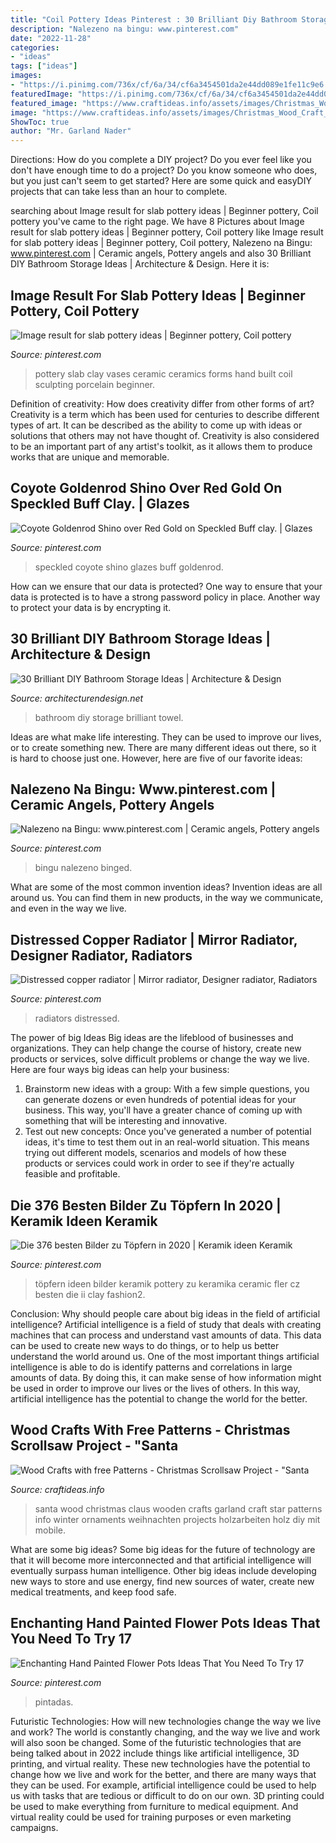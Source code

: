 ```yaml
---
title: "Coil Pottery Ideas Pinterest : 30 Brilliant Diy Bathroom Storage Ideas"
description: "Nalezeno na bingu: www.pinterest.com"
date: "2022-11-28"
categories:
- "ideas"
tags: ["ideas"]
images:
- "https://i.pinimg.com/736x/cf/6a/34/cf6a3454501da2e44dd089e1fe11c9e6.jpg"
featuredImage: "https://i.pinimg.com/736x/cf/6a/34/cf6a3454501da2e44dd089e1fe11c9e6.jpg"
featured_image: "https://www.craftideas.info/assets/images/Christmas_Wood_Craft_-_Wooden_Santa_Claus_Garland_with_Star_2.jpg"
image: "https://www.craftideas.info/assets/images/Christmas_Wood_Craft_-_Wooden_Santa_Claus_Garland_with_Star_2.jpg"
ShowToc: true
author: "Mr. Garland Nader"
---
```



Directions: How do you complete a DIY project?
Do you ever feel like you don't have enough time to do a project? Do you know someone who does, but you just can't seem to get started? Here are some quick and easyDIY projects that can take less than an hour to complete.

	

		
searching about Image result for slab pottery ideas | Beginner pottery, Coil pottery you've came to the right page. We have 8 Pictures about Image result for slab pottery ideas | Beginner pottery, Coil pottery like Image result for slab pottery ideas | Beginner pottery, Coil pottery, Nalezeno na Bingu: www.pinterest.com | Ceramic angels, Pottery angels and also 30 Brilliant DIY Bathroom Storage Ideas | Architecture &amp; Design. Here it is:
		
    
## Image Result For Slab Pottery Ideas | Beginner Pottery, Coil Pottery

<img loading=lazy src="https://i.pinimg.com/736x/c0/1f/93/c01f93f0d9df29a65c08e8a6bcca0792.jpg" onerror="this.onerror=null;this.src='https://tse1.mm.bing.net/th?id=OIP.BFYXBWZKuFdM1bhv-6J4RwHaLJ&amp;pid=15.1';" alt="Image result for slab pottery ideas | Beginner pottery, Coil pottery">

_Source: pinterest.com_

>pottery slab clay vases ceramic ceramics forms hand built coil sculpting porcelain beginner. 

	

Definition of creativity: How does creativity differ from other forms of art?
Creativity is a term which has been used for centuries to describe different types of art. It can be described as the ability to come up with ideas or solutions that others may not have thought of. Creativity is also considered to be an important part of any artist's toolkit, as it allows them to produce works that are unique and memorable.

    
## Coyote Goldenrod Shino Over Red Gold On Speckled Buff Clay. | Glazes

<img loading=lazy src="https://i.pinimg.com/736x/fc/5c/57/fc5c575138faf1a0dd009afcf16ab092.jpg" onerror="this.onerror=null;this.src='https://tse2.mm.bing.net/th?id=OIP.lcGTQ6ImG-cISljnzmkNvQHaJ4&amp;pid=15.1';" alt="Coyote Goldenrod Shino over Red Gold on Speckled Buff clay. | Glazes">

_Source: pinterest.com_

>speckled coyote shino glazes buff goldenrod. 

	

How can we ensure that our data is protected?
One way to ensure that your data is protected is to have a strong password policy in place. Another way to protect your data is by encrypting it.

    
## 30 Brilliant DIY Bathroom Storage Ideas | Architecture &amp; Design

<img loading=lazy src="https://cdn.architecturendesign.net/wp-content/uploads/2014/08/diy-bathroom-storage-ideas-6.jpg" onerror="this.onerror=null;this.src='https://tse4.mm.bing.net/th?id=OIP.Ibk-XO5S4kP3dWCW49u41gHaJ4&amp;pid=15.1';" alt="30 Brilliant DIY Bathroom Storage Ideas | Architecture &amp; Design">

_Source: architecturendesign.net_

>bathroom diy storage brilliant towel. 

	

Ideas are what make life interesting. They can be used to improve our lives, or to create something new. There are many different ideas out there, so it is hard to choose just one. However, here are five of our favorite ideas: 

    
## Nalezeno Na Bingu: Www.pinterest.com | Ceramic Angels, Pottery Angels

<img loading=lazy src="https://i.pinimg.com/736x/ba/c5/88/bac5884cb775117b0990b4d5fddd4fb2.jpg" onerror="this.onerror=null;this.src='https://tse4.mm.bing.net/th?id=OIP.GQfwAz4s7Yv2udDo6rDpDwHaJ3&amp;pid=15.1';" alt="Nalezeno na Bingu: www.pinterest.com | Ceramic angels, Pottery angels">

_Source: pinterest.com_

>bingu nalezeno binged. 

	

What are some of the most common invention ideas?
Invention ideas are all around us. You can find them in new products, in the way we communicate, and even in the way we live.

    
## Distressed Copper Radiator | Mirror Radiator, Designer Radiator, Radiators

<img loading=lazy src="https://i.pinimg.com/736x/4f/b9/a9/4fb9a93bbb98f8c7b8b6e6215886f9a8.jpg" onerror="this.onerror=null;this.src='https://tse4.mm.bing.net/th?id=OIP.Wh5XGxFwCWKqjYYvD0JxRwHaJ3&amp;pid=15.1';" alt="Distressed copper radiator | Mirror radiator, Designer radiator, Radiators">

_Source: pinterest.com_

>radiators distressed. 

	

The power of big Ideas
Big ideas are the lifeblood of businesses and organizations. They can help change the course of history, create new products or services, solve difficult problems or change the way we live.
Here are four ways big ideas can help your business: 
1. Brainstorm new ideas with a group: With a few simple questions, you can generate dozens or even hundreds of potential ideas for your business. This way, you'll have a greater chance of coming up with something that will be interesting and innovative.
2. Test out new concepts: Once you've generated a number of potential ideas, it's time to test them out in an real-world situation. This means trying out different models, scenarios and models of how these products or services could work in order to see if they're actually feasible and profitable. 

    
## Die 376 Besten Bilder Zu Töpfern In 2020 | Keramik Ideen Keramik

<img loading=lazy src="https://i.pinimg.com/736x/9c/5b/14/9c5b141c7e581396b729829bfef9dda9.jpg" onerror="this.onerror=null;this.src='https://tse3.mm.bing.net/th?id=OIP.4zcK8BnX6PdoeJUTEkJ_GwAAAA&amp;pid=15.1';" alt="Die 376 besten Bilder zu Töpfern in 2020 | Keramik ideen Keramik">

_Source: pinterest.com_

>töpfern ideen bilder keramik pottery zu keramika ceramic fler cz besten die ii clay fashion2. 

	

Conclusion: Why should people care about big ideas in the field of artificial intelligence?
Artificial intelligence is a field of study that deals with creating machines that can process and understand vast amounts of data. This data can be used to create new ways to do things, or to help us better understand the world around us. One of the most important things artificial intelligence is able to do is identify patterns and correlations in large amounts of data. By doing this, it can make sense of how information might be used in order to improve our lives or the lives of others. In this way, artificial intelligence has the potential to change the world for the better.

    
## Wood Crafts With Free Patterns - Christmas Scrollsaw Project - &quot;Santa

<img loading=lazy src="https://www.craftideas.info/assets/images/Christmas_Wood_Craft_-_Wooden_Santa_Claus_Garland_with_Star_2.jpg" onerror="this.onerror=null;this.src='https://tse4.mm.bing.net/th?id=OIP.3CvppRD4ZTTXZHmwq4ZiWAHaLH&amp;pid=15.1';" alt="Wood Crafts with free Patterns - Christmas Scrollsaw Project - &quot;Santa">

_Source: craftideas.info_

>santa wood christmas claus wooden crafts garland craft star patterns info winter ornaments weihnachten projects holzarbeiten holz diy mit mobile. 

	

What are some big ideas?
Some big ideas for the future of technology are that it will become more interconnected and that artificial intelligence will eventually surpass human intelligence. Other big ideas include developing new ways to store and use energy, find new sources of water, create new medical treatments, and keep food safe.

    
## Enchanting Hand Painted Flower Pots Ideas That You Need To Try 17

<img loading=lazy src="https://i.pinimg.com/736x/cf/6a/34/cf6a3454501da2e44dd089e1fe11c9e6.jpg" onerror="this.onerror=null;this.src='https://tse3.mm.bing.net/th?id=OIP.iJecPWwQzGDg0pu66ja5wQHaJ4&amp;pid=15.1';" alt="Enchanting Hand Painted Flower Pots Ideas That You Need To Try 17">

_Source: pinterest.com_

>pintadas. 

	

Futuristic Technologies: How will new technologies change the way we live and work?
The world is constantly changing, and the way we live and work will also soon be changed. Some of the futuristic technologies that are being talked about in 2022 include things like artificial intelligence, 3D printing, and virtual reality. These new technologies have the potential to change how we live and work for the better, and there are many ways that they can be used. For example, artificial intelligence could be used to help us with tasks that are tedious or difficult to do on our own. 3D printing could be used to make everything from furniture to medical equipment. And virtual reality could be used for training purposes or even marketing campaigns.

